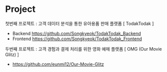 # Project

첫번째 프로젝트 : 고객 데이터 분석을 통한 유아용품 판매 플랫폼
[ TodakTodak ]
- Backend
  https://github.com/Songkyeok/TodakTodak_Backend
- Frontend
  https://github.com/Songkyeok/TodakTodak_Frontend

두번째 프로젝트 : 고객 경험과 결제 처리를 위한 영화 예매 플랫폼
[ OMG (Our Movie Glitz) ]
- https://github.com/eunmi12/Our-Movie-Glitz
